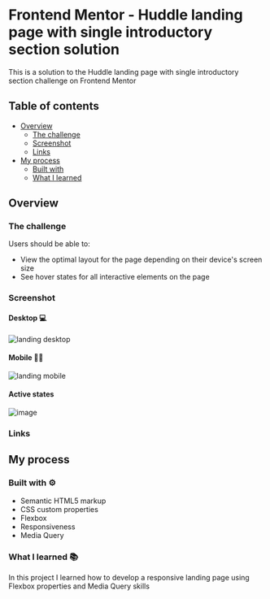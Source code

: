 # Frontend Mentor - Huddle landing page with single introductory section solution

This is a solution to the Huddle landing page with single introductory section challenge on Frontend Mentor

## Table of contents

- [Overview](#overview)
  - [The challenge](#the-challenge)
  - [Screenshot](#screenshot)
  - [Links](#links)
- [My process](#my-process)
  - [Built with](#built-with)
  - [What I learned](#what-i-learned)

## Overview

### The challenge

Users should be able to:

- View the optimal layout for the page depending on their device's screen size
- See hover states for all interactive elements on the page

### Screenshot

#### Desktop 💻
![landing desktop](https://github.com/larissafiali/huddle-landing-page/assets/127343150/a90e55c2-91f4-4c0d-9d08-2aa4d87f6fa7)


#### Mobile 🤳🏻
![landing mobile](https://github.com/larissafiali/huddle-landing-page/assets/127343150/1a49dcf8-eba4-46f8-acd1-8ccea29bd825)


#### Active states
![image](https://github.com/larissafiali/huddle-landing-page/assets/127343150/a8ae531a-3573-4227-baa9-82cf81a4943e)


### Links

## My process

### Built with ⚙️
- Semantic HTML5 markup
- CSS custom properties
- Flexbox
- Responsiveness
- Media Query

### What I learned 📚
In this project I learned how to develop a responsive landing page using Flexbox properties and Media Query skills
